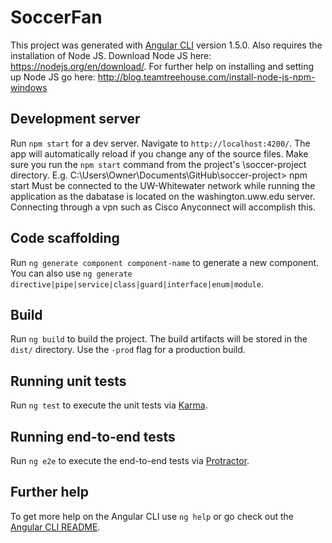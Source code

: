 # SoccerFan

This project was generated with [Angular CLI](https://github.com/angular/angular-cli) version 1.5.0. 
Also requires the installation of Node JS. Download Node JS here: https://nodejs.org/en/download/. 
For further help on installing and setting up Node JS go here: http://blog.teamtreehouse.com/install-node-js-npm-windows

## Development server 

Run `npm start` for a dev server. Navigate to `http://localhost:4200/`. The app will automatically reload if you change any of the source files. Make sure you run the `npm start` command from the project's \soccer-project directory. 
E.g. C:\Users\Owner\Documents\GitHub\soccer-project> npm start
Must be connected to the UW-Whitewater network while running the application as the dabatase is located on the washington.uww.edu server. Connecting through a vpn such as Cisco Anyconnect will accomplish this.  

## Code scaffolding

Run `ng generate component component-name` to generate a new component. You can also use `ng generate directive|pipe|service|class|guard|interface|enum|module`.

## Build

Run `ng build` to build the project. The build artifacts will be stored in the `dist/` directory. Use the `-prod` flag for a production build.

## Running unit tests

Run `ng test` to execute the unit tests via [Karma](https://karma-runner.github.io).

## Running end-to-end tests

Run `ng e2e` to execute the end-to-end tests via [Protractor](http://www.protractortest.org/).

## Further help

To get more help on the Angular CLI use `ng help` or go check out the [Angular CLI README](https://github.com/angular/angular-cli/blob/master/README.md).
